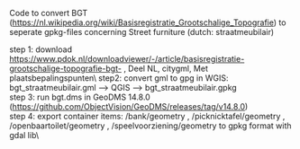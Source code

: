 Code to convert BGT (https://nl.wikipedia.org/wiki/Basisregistratie_Grootschalige_Topografie) to seperate gpkg-files concerning Street furniture (dutch: straatmeubilair)

step 1: download https://www.pdok.nl/downloadviewer/-/article/basisregistratie-grootschalige-topografie-bgt-  , Deel NL, citygml, Met plaatsbepalingspunten\ 
step2: convert gml to gpg in WGIS: bgt_straatmeubilair.gml --> QGIS --> bgt_straatmeubilair.gpkg\
step 3: run bgt.dms in GeoDMS 14.8.0 (https://github.com/ObjectVision/GeoDMS/releases/tag/v14.8.0)\
step 4: export container items: /bank/geometry , /picknicktafel/geometry , /openbaartoilet/geometry , /speelvoorziening/geometry to gpkg format with gdal lib\
